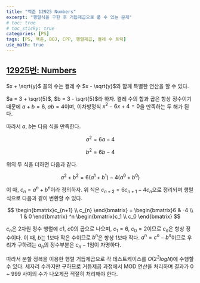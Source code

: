 ```yaml
---
title: "백준 12925 Numbers"
excerpt: "행렬식을 구한 후 거듭제곱으로 풀 수 있는 문제"
# toc: true
# toc_sticky: true
categories: [PS]
tags: [PS, 백준, BOJ, CPP, 행렬제곱, 켤레 수 트릭]
use_math: true
---
```


## [12925번: Numbers](https://www.acmicpc.net/problem/12925)
  
$x + \sqrt{y}$ 꼴의 수는 켤레 수 $x - \sqrt{y}$와 함께 특별한 연산을 할 수 있다.  

$a = 3 + \sqrt{5}$, $b = 3 - \sqrt{5}$라 하자. 켤레 수의 합과 곱은 항상 정수이기 때문에 $a + b = 6$, $ab = 4$이며, 이차방정식 $x^2 - 6x + 4 = 0$을 만족하는 두 해가 된다.  

따라서 $a$, $b$는 다음 식을 만족한다.  

$$ a^2 = 6a - 4 $$  

$$ b^2 = 6b - 4 $$  

위의 두 식을 더하면 다음과 같다.  

$$ a^2 + b^2 = 6(a^1 + b^1) - 4(a^0 + b^0) $$  

이 때, $c_n = a^n + b^n$이라 정의하자. 위 식은 $c_{n+2} = 6c_{n+1} - 4c_n$으로 정리되며 행렬 식으로 다음과 같이 변환할 수 있다.

$$ \begin{bmatrix}c_{n+1} \\ c_{n} \end{bmatrix} = \begin{bmatrix}6 & -4 \\ 1 & 0 \end{bmatrix} ^n
\begin{bmatrix}c_1 \\ c_0 \end{bmatrix} $$  

$c_n$은 2차원 정수 행렬에 $c1$, $c0$의 곱으로 나오며, $c_1 = 6$, $c_0 = 2$이므로 $c_n$은 항상 정수이다. 이 때, $b$는 1보다 작은 수이므로 $b^n$은 항상 1보다 작다. $a^n = c^n - b^n$이므로 우리가 구하려는 $a_n$의 정수부분은 $c_n - 1$임이 자명하다.   

따라서 분할 정복을 이용한 행렬 거듭제곱으로 각 테스트케이스를 $O(2^3logN)$에 수행할 수 있다. 세자리 수까지만 구하므로 거듭제곱 과정에서 MOD 연산을 처리하며 결과가 0 ~ 999 사이의 수가 나오게끔 적절히 처리해야 한다.

<br>

```cpp

```
  
<br>
<br>